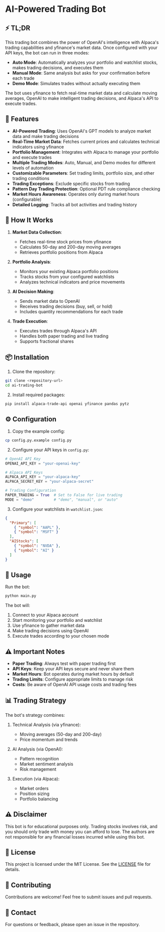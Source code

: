 # AI-Powered Trading Bot

## ⚡ TL;DR
This trading bot combines the power of OpenAI's intelligence with Alpaca's trading capabilities and yfinance's market data. Once configured with your API keys, the bot can run in three modes:
- **Auto Mode**: Automatically analyzes your portfolio and watchlist stocks, makes trading decisions, and executes them
- **Manual Mode**: Same analysis but asks for your confirmation before each trade
- **Demo Mode**: Simulates trades without actually executing them

The bot uses yfinance to fetch real-time market data and calculate moving averages, OpenAI to make intelligent trading decisions, and Alpaca's API to execute trades.

## 🌟 Features
- **AI-Powered Trading**: Uses OpenAI's GPT models to analyze market data and make trading decisions
- **Real-Time Market Data**: Fetches current prices and calculates technical indicators using yfinance
- **Portfolio Management**: Integrates with Alpaca to manage your portfolio and execute trades
- **Multiple Trading Modes**: Auto, Manual, and Demo modes for different levels of automation
- **Customizable Parameters**: Set trading limits, portfolio size, and other trading conditions
- **Trading Exceptions**: Exclude specific stocks from trading
- **Pattern Day Trading Protection**: Optional PDT rule compliance checking
- **Market Hours Awareness**: Operates only during market hours (configurable)
- **Detailed Logging**: Tracks all bot activities and trading history

## 🔧 How It Works
1. **Market Data Collection**:
   - Fetches real-time stock prices from yfinance
   - Calculates 50-day and 200-day moving averages
   - Retrieves portfolio positions from Alpaca

2. **Portfolio Analysis**:
   - Monitors your existing Alpaca portfolio positions
   - Tracks stocks from your configured watchlists
   - Analyzes technical indicators and price movements

3. **AI Decision Making**:
   - Sends market data to OpenAI
   - Receives trading decisions (buy, sell, or hold)
   - Includes quantity recommendations for each trade

4. **Trade Execution**:
   - Executes trades through Alpaca's API
   - Handles both paper trading and live trading
   - Supports fractional shares

## 📦 Installation

1. Clone the repository:
```sh
git clone <repository-url>
cd ai-trading-bot
```

2. Install required packages:
```sh
pip install alpaca-trade-api openai yfinance pandas pytz
```

## ⚙️ Configuration

1. Copy the example config:
```sh
cp config.py.example config.py
```

2. Configure your API keys in `config.py`:
```python
# OpenAI API Key
OPENAI_API_KEY = "your-openai-key"

# Alpaca API Keys
ALPACA_API_KEY = "your-alpaca-key"
ALPACA_SECRET_KEY = "your-alpaca-secret"

# Trading Configuration
PAPER_TRADING = True  # Set to False for live trading
MODE = "demo"         # "demo", "manual", or "auto"
```

3. Configure your watchlists in `watchlist.json`:
```json
{
  "Primary": [
    { "symbol": "AAPL" },
    { "symbol": "MSFT" }
  ],
  "AIStocks": [
    { "symbol": "NVDA" },
    { "symbol": "AI" }
  ]
}
```

## 🚀 Usage

Run the bot:
```sh
python main.py
```

The bot will:
1. Connect to your Alpaca account
2. Start monitoring your portfolio and watchlist
3. Use yfinance to gather market data
4. Make trading decisions using OpenAI
5. Execute trades according to your chosen mode

## ⚠️ Important Notes

- **Paper Trading**: Always test with paper trading first
- **API Keys**: Keep your API keys secure and never share them
- **Market Hours**: Bot operates during market hours by default
- **Trading Limits**: Configure appropriate limits to manage risk
- **Costs**: Be aware of OpenAI API usage costs and trading fees

## 📊 Trading Strategy

The bot's strategy combines:
1. Technical Analysis (via yfinance):
   - Moving averages (50-day and 200-day)
   - Price momentum and trends

2. AI Analysis (via OpenAI):
   - Pattern recognition
   - Market sentiment analysis
   - Risk management

3. Execution (via Alpaca):
   - Market orders
   - Position sizing
   - Portfolio balancing

## ⚠️ Disclaimer

This bot is for educational purposes only. Trading stocks involves risk, and you should only trade with money you can afford to lose. The authors are not responsible for any financial losses incurred while using this bot.

## 📄 License

This project is licensed under the MIT License. See the [LICENSE](LICENSE) file for details.

## 🤝 Contributing

Contributions are welcome! Feel free to submit issues and pull requests.

## 📧 Contact

For questions or feedback, please open an issue in the repository.
